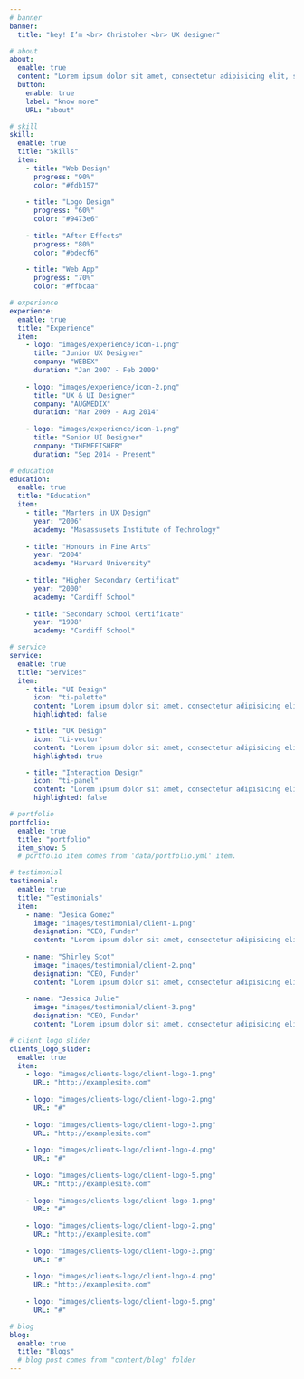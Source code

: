 ```yaml
---
# banner
banner:
  title: "hey! I’m <br> Christoher <br> UX designer"

# about
about:
  enable: true
  content: "Lorem ipsum dolor sit amet, consectetur adipisicing elit, sed do eiusmod tempor incididunt ut labore et dolore magna aliqua. Ut enim ad minim veniam, quis nostrud exercitation ullamco laboris nisi ut aliquip ex ea commodo consequat. Duis aute irure dolor in reprehenderit in voluptate velit esse cillum dolore eu fugiat nulla pariatur."
  button:
    enable: true
    label: "know more"
    URL: "about"

# skill
skill:
  enable: true
  title: "Skills"
  item:
    - title: "Web Design"
      progress: "90%"
      color: "#fdb157"
      
    - title: "Logo Design"
      progress: "60%"
      color: "#9473e6"
      
    - title: "After Effects"
      progress: "80%"
      color: "#bdecf6"
      
    - title: "Web App"
      progress: "70%"
      color: "#ffbcaa"

# experience
experience:
  enable: true
  title: "Experience"
  item: 
    - logo: "images/experience/icon-1.png"
      title: "Junior UX Designer"
      company: "WEBEX"
      duration: "Jan 2007 - Feb 2009"
      
    - logo: "images/experience/icon-2.png"
      title: "UX & UI Designer"
      company: "AUGMEDIX"
      duration: "Mar 2009 - Aug 2014"
      
    - logo: "images/experience/icon-1.png"
      title: "Senior UI Designer"
      company: "THEMEFISHER"
      duration: "Sep 2014 - Present"

# education
education:
  enable: true
  title: "Education"
  item:
    - title: "Marters in UX Design"
      year: "2006"
      academy: "Masassusets Institute of Technology"
      
    - title: "Honours in Fine Arts"
      year: "2004"
      academy: "Harvard University"
      
    - title: "Higher Secondary Certificat"
      year: "2000"
      academy: "Cardiff School"
      
    - title: "Secondary School Certificate"
      year: "1998"
      academy: "Cardiff School"

# service
service:
  enable: true
  title: "Services"
  item:
    - title: "UI Design"
      icon: "ti-palette"
      content: "Lorem ipsum dolor sit amet, consectetur adipisicing elit, sed do eiusmod tempor incididunt ut labore et dolore magna aliqua."
      highlighted: false

    - title: "UX Design"
      icon: "ti-vector"
      content: "Lorem ipsum dolor sit amet, consectetur adipisicing elit, sed do eiusmod tempor incididunt ut labore et dolore magna aliqua."
      highlighted: true

    - title: "Interaction Design"
      icon: "ti-panel"
      content: "Lorem ipsum dolor sit amet, consectetur adipisicing elit, sed do eiusmod tempor incididunt ut labore et dolore magna aliqua."
      highlighted: false

# portfolio
portfolio:
  enable: true
  title: "portfolio"
  item_show: 5
  # portfolio item comes from 'data/portfolio.yml' item.

# testimonial
testimonial:
  enable: true
  title: "Testimonials"
  item:
    - name: "Jesica Gomez"
      image: "images/testimonial/client-1.png"
      designation: "CEO, Funder"
      content: "Lorem ipsum dolor sit amet, consectetur adipisicing elit, sed do eiusmod tempor incididunt ut labore et dolore magna aliqua. Ut enim ad minim veniam, <strong>quis nostrud exercitation ullamco laboris nisi ut aliquip ex ea commodo consequat.</strong> Duis aute irure dolor in reprehenderit in voluptate velit esse cillum dolore eu fugiat nulla pariatur."
      
    - name: "Shirley Scot"
      image: "images/testimonial/client-2.png"
      designation: "CEO, Funder"
      content: "Lorem ipsum dolor sit amet, consectetur adipisicing elit, sed do eiusmod tempor incididunt ut labore et dolore magna aliqua. Ut enim ad minim veniam, <strong>quis nostrud exercitation ullamco laboris nisi ut aliquip ex ea commodo consequat.</strong> Duis aute irure dolor in reprehenderit in voluptate velit esse cillum dolore eu fugiat nulla pariatur."
      
    - name: "Jessica Julie"
      image: "images/testimonial/client-3.png"
      designation: "CEO, Funder"
      content: "Lorem ipsum dolor sit amet, consectetur adipisicing elit, sed do eiusmod tempor incididunt ut labore et dolore magna aliqua. Ut enim ad minim veniam, <strong>quis nostrud exercitation ullamco laboris nisi ut aliquip ex ea commodo consequat.</strong> Duis aute irure dolor in reprehenderit in voluptate velit esse cillum dolore eu fugiat nulla pariatur."

# client logo slider
clients_logo_slider:
  enable: true
  item:
    - logo: "images/clients-logo/client-logo-1.png"
      URL: "http://examplesite.com"
      
    - logo: "images/clients-logo/client-logo-2.png"
      URL: "#"
      
    - logo: "images/clients-logo/client-logo-3.png"
      URL: "http://examplesite.com"
      
    - logo: "images/clients-logo/client-logo-4.png"
      URL: "#"
      
    - logo: "images/clients-logo/client-logo-5.png"
      URL: "http://examplesite.com"
      
    - logo: "images/clients-logo/client-logo-1.png"
      URL: "#"
      
    - logo: "images/clients-logo/client-logo-2.png"
      URL: "http://examplesite.com"
      
    - logo: "images/clients-logo/client-logo-3.png"
      URL: "#"
      
    - logo: "images/clients-logo/client-logo-4.png"
      URL: "http://examplesite.com"
      
    - logo: "images/clients-logo/client-logo-5.png"
      URL: "#"

# blog
blog:
  enable: true
  title: "Blogs"
  # blog post comes from "content/blog" folder
---
```


